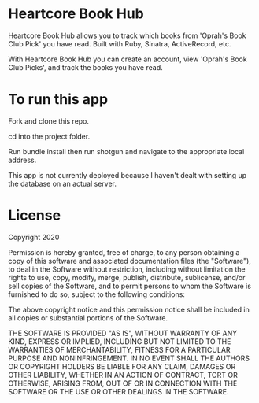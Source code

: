 <h1>Heartcore Book Hub</h1>

Heartcore Book Hub allows you to track which books from 'Oprah's Book Club Pick' you have read. Built with Ruby, Sinatra, ActiveRecord, etc.

With Heartcore Book Hub you can create an account, view 'Oprah's Book Club Picks', and track the books you have read. 


<h1>To run this app</h1>

Fork and clone this repo. 

cd into the project folder.

Run bundle install then run shotgun and navigate to the appropriate local address.

This app is not currently deployed because I haven't dealt with setting up the database on an actual server.

<h1>License</h1>
Copyright 2020

Permission is hereby granted, free of charge, to any person obtaining a copy of this software and associated documentation files (the "Software"), to deal in the Software without restriction, including without limitation the rights to use, copy, modify, merge, publish, distribute, sublicense, and/or sell copies of the Software, and to permit persons to whom the Software is furnished to do so, subject to the following conditions:

The above copyright notice and this permission notice shall be included in all copies or substantial portions of the Software.

THE SOFTWARE IS PROVIDED "AS IS", WITHOUT WARRANTY OF ANY KIND, EXPRESS OR IMPLIED, INCLUDING BUT NOT LIMITED TO THE WARRANTIES OF MERCHANTABILITY, FITNESS FOR A PARTICULAR PURPOSE AND NONINFRINGEMENT. IN NO EVENT SHALL THE AUTHORS OR COPYRIGHT HOLDERS BE LIABLE FOR ANY CLAIM, DAMAGES OR OTHER LIABILITY, WHETHER IN AN ACTION OF CONTRACT, TORT OR OTHERWISE, ARISING FROM, OUT OF OR IN CONNECTION WITH THE SOFTWARE OR THE USE OR OTHER DEALINGS IN THE SOFTWARE.
